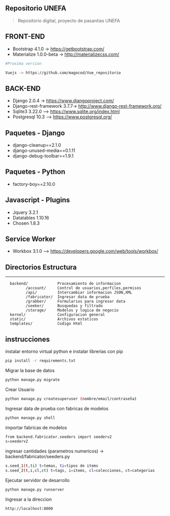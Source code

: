 ## Repositorio UNEFA

> Repositorio digital, proyecto de pasantias UNEFA

## FRONT-END

* Bootstrap 4.1.0 -> https://getbootstrap.com/
* Materialize 1.0.0-beta -> http://materializecss.com/

```bash
#Proxima version 

Vuejs -> https://github.com/magocod/Vue_repositorio

```

## BACK-END

* Django 2.0.4 -> https://www.djangoproject.com/
* Django-rest-framework 3.7.7-> http://www.django-rest-framework.org/
* Sqlite3 3.22.0 --> https://www.sqlite.org/index.html
* Postgresql 10.3 --> https://www.postgresql.org/

## Paquetes - Django

* django-cleanup==2.1.0
* django-unused-media==0.1.11
* django-debug-toolbar==1.9.1

## Paquetes - Python

* factory-boy==2.10.0 

## Javascript - Plugins

* Jquery 3.2.1
* Datatables 1.10.16
* Chosen 1.8.3

## Service Worker

* Workbox 3.1.0 --> https://developers.google.com/web/tools/workbox/ 

## Directorios Estructura
-------------------

      backend/             Procesamiento de informacion
             /account/     Control de usuarios,perfiles,permisos
             /api/         Intercambiar informacion JSON,XML
             /fabricator/  Ingresar data de prueba
             /grabber/     Formularios para ingresar data
             /seeker/      Busquedas y filtrado
             /storage/     Modelos y logica de negocio
      kernel/              Configuracion general
      static/              Archivos estaticos
      templates/           Codigo Html
     
## instrucciones

instalar entorno virtual python e instalar librerias con pip

```bash
pip install -r requirements.txt
```

Migrar la base de datos

```bash
python manage.py migrate
```

Crear Usuario

```bash
python manage.py createsuperuser (nombre/email/contraseña)
```

Ingresar data de prueba con fabricas de modelos 

```bash
python manage.py shell
```

importar fabricas de modelos

```bash
from backend.fabricator.seeders import seederv2
s=seederv2
```

ingresar cantidades (parametros numericos) -> backend/fabricator/seeders.py

```bash
s.seed_1(t,ti) t=temas, ti=tipos de items 
s.seed_2(t,i,cl,ct) t=tags, i=items, cl=colecciones, ct=categorias
```

Ejecutar servidor de desarrollo

```bash
python manage.py runserver
```

Ingresar a la direccion

```bash
http://localhost:8000
```

